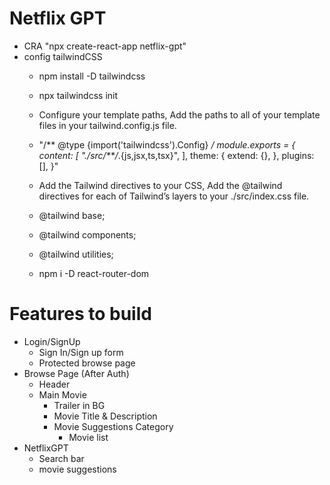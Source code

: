 # Netflix GPT

- CRA "npx create-react-app netflix-gpt"
- config tailwindCSS
  - npm install -D tailwindcss
  - npx tailwindcss init
  - Configure your template paths, Add the paths to all of your template files in your tailwind.config.js file.
  - "/** @type {import('tailwindcss').Config} */
    module.exports = {
      content: [
        "./src/**/*.{js,jsx,ts,tsx}",
      ],
      theme: {
        extend: {},
      },
      plugins: [],
    }"
  - Add the Tailwind directives to your CSS, Add the @tailwind directives for each of Tailwind’s layers to your ./src/index.css file.
  - @tailwind base;
  - @tailwind components;
  - @tailwind utilities;

  - npm i -D react-router-dom

# Features to build

- Login/SignUp
  - Sign In/Sign up form
  - Protected browse page
- Browse Page (After Auth)
  - Header
  - Main Movie
    - Trailer in BG
    - Movie Title & Description
    - Movie Suggestions Category
      - Movie list
- NetflixGPT
  - Search bar
  - movie suggestions
